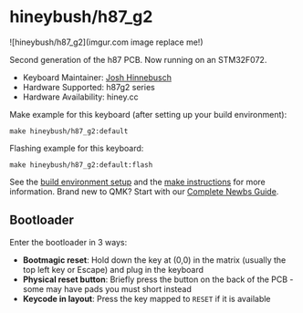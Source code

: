 # hineybush/h87_g2

![hineybush/h87_g2](imgur.com image replace me!)

Second generation of the h87 PCB. Now running on an STM32F072.

* Keyboard Maintainer: [Josh Hinnebusch](https://github.com/hineybush)
* Hardware Supported: h87g2 series
* Hardware Availability: hiney.cc

Make example for this keyboard (after setting up your build environment):

    make hineybush/h87_g2:default

Flashing example for this keyboard:

    make hineybush/h87_g2:default:flash

See the [build environment setup](https://docs.qmk.fm/#/getting_started_build_tools) and the [make instructions](https://docs.qmk.fm/#/getting_started_make_guide) for more information. Brand new to QMK? Start with our [Complete Newbs Guide](https://docs.qmk.fm/#/newbs).

## Bootloader

Enter the bootloader in 3 ways:

* **Bootmagic reset**: Hold down the key at (0,0) in the matrix (usually the top left key or Escape) and plug in the keyboard
* **Physical reset button**: Briefly press the button on the back of the PCB - some may have pads you must short instead
* **Keycode in layout**: Press the key mapped to `RESET` if it is available
